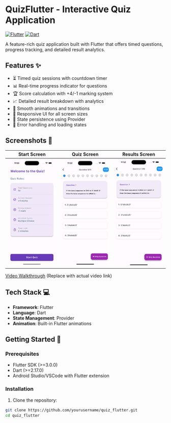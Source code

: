 # QuizFlutter - Interactive Quiz Application

[![Flutter](https://img.shields.io/badge/Flutter-%2302569B.svg?logo=Flutter&logoColor=white)](https://flutter.dev)
[![Dart](https://img.shields.io/badge/Dart-0175C2?logo=dart&logoColor=white)](https://dart.dev)

A feature-rich quiz application built with Flutter that offers timed questions, progress tracking, and detailed result analytics.

## Features ✨
- ⏳ Timed quiz sessions with countdown timer
- 📊 Real-time progress indicator for questions
- 🏆 Score calculation with +4/-1 marking system
- 📈 Detailed result breakdown with analytics
- 🎨 Smooth animations and transitions
- 📱 Responsive UI for all screen sizes
- 🔄 State persistence using Provider
- 🚦 Error handling and loading states

## Screenshots 📸

| Start Screen                                   | Quiz Screen                                  | Results Screen                                  |
|------------------------------------------------|----------------------------------------------|-------------------------------------------------|
| ![Start Screen](screenshorts/start_screen.png) | ![Quiz Screen](screenshorts/quiz_screen.png) | ![Results Screen](screenshorts/quiz_screen.png) |
[Video Walkthrough](https://via.placeholder.com/1920x1080/4a7ec0/ffffff?text=Video+Demo+Here) (Replace with actual video link)

## Tech Stack 💻
- **Framework**: Flutter
- **Language**: Dart
- **State Management**: Provider
- **Animation**: Built-in Flutter animations


## Getting Started 🚀

### Prerequisites
- Flutter SDK (>=3.0.0)
- Dart (>=2.17.0)
- Android Studio/VSCode with Flutter extension

### Installation
1. Clone the repository:
```bash
git clone https://github.com/yourusername/quiz_flutter.git
cd quiz_flutter